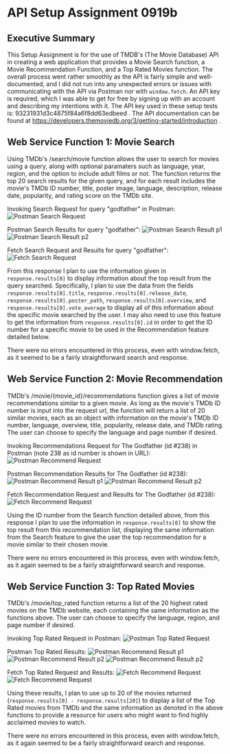 # API Setup Assignment 0919b
## Executive Summary
This Setup Assignment is for the use of TMDB's (The Movie Database) API in creating a web application that provides a Movie Search function, a Movie Recommendation Function, and a Top Rated Movies function. The overall process went rather smoothly as the API is fairly simple and well-documented, and I did not run into any unexpected errors or issues with communicating with the API via Postman nor with `window.fetch`. An API key is required, which I was able to get for free by signing up with an account and describing my intentions with it. The API key used in these setup tests is: 93231931d3c4875f84a6f8dd63edbeed . The API documentation can be found at https://developers.themoviedb.org/3/getting-started/introduction .

## Web Service Function 1: Movie Search
Using TMDb's /search/movie function allows the user to search for movies using a query, along with optional paramaters such as language, year, region, and the option to include adult films or not. The function returns the top 20 search results for the given query, and for each result includes the movie's TMDb ID number, title, poster image, language, description, release date, popularity, and rating score on the TMDb site. 

Invoking Search Request for query "godfather" in Postman:
![Postman Search Request](./images/Postman_Search_Request.png)

Postman Search Results for query "godfather":
![Postman Search Result p1](./images/Postman_Search_Result_p1.png)
![Postman Search Result p2](./images/Postman_Search_Result_p2.png)

Fetch Search Request and Results for query "godfather":
![Fetch Search Request](./images/Fetch_Search_Request.png)

From this response I plan to use the information given in `response.results[0]` to display information about the top result from the query searched. Specifically, I plan to use the data from the fields `response.results[0].title`, `response.results[0].release_date`, `response.results[0].poster_path`, `response.results[0].overview`, and `response.results[0].vote_average` to display all of this information about the specific movie searched by the user. I may also need to use this feature to get the information from `response.results[0].id` in order to get the ID number for a specific movie to be used in the Recommendation feature detailed below.

There were no errors encountered in this process, even with window.fetch, as it seemed to be a fairly straightforward search and response.

## Web Service Function 2: Movie Recommendation
TMDb's /movie/{movie_id}/recommendations function gives a list of movie recommendations similar to a given movie. As long as the movie's TMDb ID number is input into the request url, the function will return a list of 20 similar movies, each as an object with information on the movie's TMDb ID number, language, overview, title, popularity, release date, and TMDb rating. The user can choose to specify the language and page number if desired.

Invoking Recommendations Request for The Godfather (id #238) in Postman (note 238 as id number is shown in URL):
![Postman Recommend Request](./images/Postman_Recommend_Request.png)

Postman Recommendation Results for The Godfather (id #238):
![Postman Recommend Result p1](./images/Postman_Recommend_Result_p1.png)
![Postman Recommend Result p2](./images/Postman_Recommend_Result_p2.png)

Fetch Recommendation Request and Results for The Godfather (id #238):
![Fetch Recommend Request](./images/Fetch_Recommend_Request.png)

Using the ID number from the Search function detailed above, from this response I plan to use the information in `response.results[0]` to show the top result from this recommendation list, displaying the same information from the Search feature to give the user the top recommendation for a movie similar to their chosen movie.

There were no errors encountered in this process, even with window.fetch, as it again seemed to be a fairly straightforward search and response.

## Web Service Function 3: Top Rated Movies
TMDb's /movie/top_rated function returns a list of the 20 highest rated movies on the TMDb website, each containing the same information as the functions above. The user can choose to specify the language, region, and page number if desired.

Invoking Top Rated Request in Postman:
![Postman Top Rated Request](./images/Postman_TopRated_Request.png)

Postman Top Rated Results:
![Postman Recommend Result p1](./images/Postman_TopRated_Result_p1.png)
![Postman Recommend Result p2](./images/Postman_TopRated_Result_p2.png)
![Postman Recommend Result p2](./images/Postman_TopRated_Result_p3.png)

Fetch Top Rated Request and Results:
![Fetch Recommend Request](./images/Fetch_TopRated_Request.png)
![Fetch Recommend Request](./images/Fetch_TopRated_Request_p2.png)

Using these results, I plan to use up to 20 of the movies returned (`response.results[0] - response.results[20]`) to display a list of the Top Rated movies from TMDb and the same information as denoted in the above functions to provide a resource for users who might want to find highly acclaimed movies to watch.

There were no errors encountered in this process, even with window.fetch, as it again seemed to be a fairly straightforward search and response.